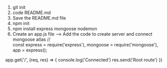 1. git init
2. code README.md
3. Save the README.md file
4. npm init
5. npm install express mongoose nodemon
6. Create an app.js file --> Add the code to create server and connect mongoose atlas
//  
const express = require('express'),
mongoose = require('mongoose'),
app = express();


app.get('/', (req, res) => {
    console.log('Connected')
    res.send('Root route')
})

